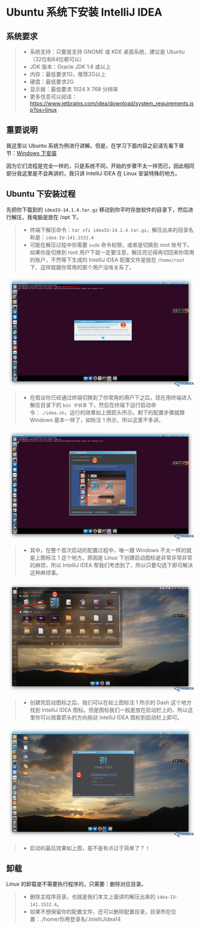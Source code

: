 # Ubuntu 系统下安装 IntelliJ IDEA

## 系统要求

> * 系统支持：只要是支持 GNOME 或 KDE 桌面系统，建议是 Ubuntu（32位和64位都可以）
> * JDK 版本：Oracle JDK 1.6 或以上
> * 内存：最低要求1G，推荐2G以上
> * 硬盘：最低要求2G
> * 显示器：最低要求 1024 X 768 分辨率
> * 更多信息可以阅读：<https://www.jetbrains.com/idea/download/system_requirements.jsp?os=linux>

## 重要说明

我这里以 Ubuntu 系统为例进行讲解。但是，在学习下面内容之前请先看下章节：[Windows 下安装](windows-install.md)

因为它们流程是完全一样的，只是系统不同，开始的步骤不太一样而已，因此相同部分我这里是不会再讲的，我只讲 IntelliJ IDEA 在 Linux 安装特殊的地方。

## Ubuntu 下安装过程

先把你下载到的 `ideaIU-14.1.4.tar.gz` 移动到你平时存放软件的目录下，然后进行解压，我电脑是放在 /opt 下。
> * 终端下解压命令：`tar xfz ideaIU-14.1.4.tar.gz`，解压出来的目录名称是：`idea-IU-141.1532.4`
> * 可能在解压过程中你需要 `sudo` 命令权限，或者是切换到 root 账号下。如果你是切换到 root 用户下就一定要注意，解压完记得再切回来你常用的账户，不然等下生成的 IntelliJ IDEA 配置文件是放在 `/home/root` 下，这样就跟你常用的那个用户没啥关系了。

![Ubuntu 下安装过程](images/iv-a-ubuntu-install-1.jpg)
> * 在假设你已经通过终端切换到了你常用的用户下之后，现在用终端进入解压目录下的 `bin 子目录` 下，然后在终端下运行启动命令：`./idea.sh`，运行的效果如上图箭头所示。剩下的配置步骤就跟 Windows 基本一样了，如标注 1 所示，所以这里不多讲。

![Ubuntu 下安装过程](images/iv-a-ubuntu-install-2.jpg)
> * 其中，在整个首次启动的配置过程中，唯一跟 Windows 不太一样的就是上图标注 1 这个地方。原因是 Linux 下创建启动图标是非常非常非常的麻烦，所以 IntelliJ IDEA 帮我们考虑到了，所以只要勾选下即可解决这种麻烦事。

![Ubuntu 下安装过程](images/iv-a-ubuntu-install-3.jpg)
> * 创建完启动图标之后，我们可以在如上图标注 1 所示的 Dash 这个地方找到 IntelliJ IDEA 图标。但是图标我们一般是放在启动栏上的，所以这里你可以按着箭头的方向拖动 IntelliJ IDEA 图标到启动栏上即可。

![Ubuntu 下安装过程](images/iv-a-ubuntu-install-4.jpg)
> * 启动的最后效果如上图，是不是有点过于简单了？！

## 卸载

Linux 的卸载是不需要执行程序的，只需要：删除对应目录。
> * 删除主程序目录，也就是我们本文上面讲的解压出来的 `idea-IU-141.1532.4`。
> * 如果不想保留你的配置文件，还可以删除配置目录，目录所在位置：./home/你用登录名/.IntelliJIdea14